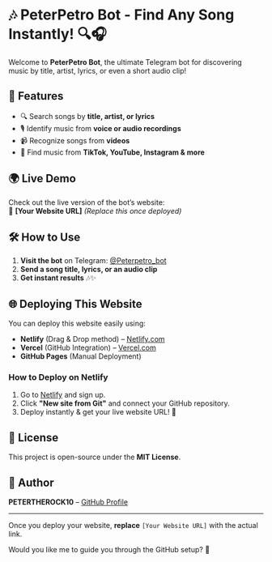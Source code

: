 # 🎶 PeterPetro Bot - Find Any Song Instantly! 🔍🎧  

Welcome to **PeterPetro Bot**, the ultimate Telegram bot for discovering music by title, artist, lyrics, or even a short audio clip!  

## 🚀 Features  
- 🔍 Search songs by **title, artist, or lyrics**  
- 🎙 Identify music from **voice or audio recordings**  
- 📹 Recognize songs from **videos**  
- 🔗 Find music from **TikTok, YouTube, Instagram & more**  

## 🌍 Live Demo  
Check out the live version of the bot’s website:  
🔗 **[Your Website URL]** *(Replace this once deployed)*  

## 🛠 How to Use  
1. **Visit the bot** on Telegram: [@Peterpetro_bot](https://t.me/Peterpetro_bot)  
2. **Send a song title, lyrics, or an audio clip**  
3. **Get instant results** 🎶✨  

## 🌐 Deploying This Website  
You can deploy this website easily using:  
- **Netlify** (Drag & Drop method) – [Netlify.com](https://www.netlify.com/)  
- **Vercel** (GitHub Integration) – [Vercel.com](https://vercel.com/)  
- **GitHub Pages** (Manual Deployment)  

### **How to Deploy on Netlify**  
1. Go to [Netlify](https://www.netlify.com/) and sign up.  
2. Click **"New site from Git"** and connect your GitHub repository.  
3. Deploy instantly & get your live website URL! 🚀  

## 📜 License  
This project is open-source under the **MIT License**.  

## 👤 Author  
**PETERTHEROCK10** – [GitHub Profile](https://github.com/PETERTHEROCK10)  

---

Once you deploy your website, **replace** `[Your Website URL]` with the actual link.  

Would you like me to guide you through the GitHub setup? 🚀
